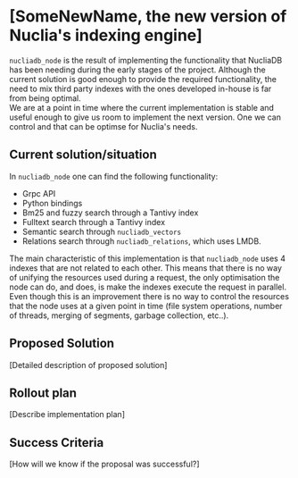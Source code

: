# [SomeNewName, the new version of Nuclia's indexing engine]

`nucliadb_node` is the result of implementing the functionality that NucliaDB
has been needing during the early stages of the project. Although the current solution is good enough to
provide the required functionality, the need to mix third party indexes with the ones developed in-house is far from being optimal.\
We are at a point in time where the current implementation is stable and useful enough to give us room to implement the next version. One we 
can control and that can be optimse for Nuclia's needs. 



## Current solution/situation

In `nucliadb_node` one can find the following functionality:

- Grpc API
- Python bindings
- Bm25 and fuzzy search through a Tantivy index
- Fulltext search through a Tantivy index
- Semantic search through `nucliadb_vectors`
- Relations search through `nucliadb_relations`, which uses LMDB.

The main characteristic of this implementation is that `nucliadb_node` uses 4 indexes that are not
related to each other. This means that there is no way of unifying the resources used during a request, the only optimisation 
the node can do, and does, is make the indexes execute the request in parallel. Even though this is an improvement there is no way to 
control the resources that the node uses at a given point in time (file system operations, number of threads, merging of segments, garbage collection, etc..).


## Proposed Solution

[Detailed description of proposed solution]


## Rollout plan

[Describe implementation plan]


## Success Criteria

[How will we know if the proposal was successful?]
